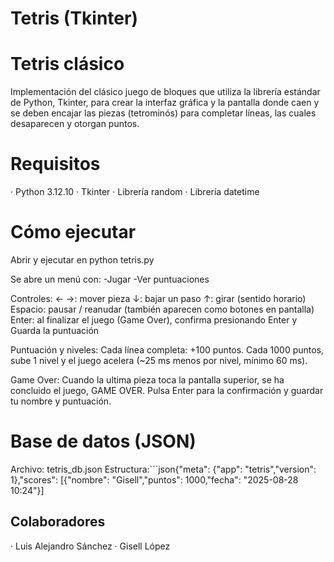 # Tetris (Tkinter)
# Tetris clásico

Implementación del clásico juego de bloques que utiliza la librería estándar de Python, Tkinter, para crear la interfaz gráfica y la pantalla donde caen y se deben encajar las piezas (tetrominós) para completar líneas, las cuales desaparecen y otorgan puntos.

# Requisitos

· Python 3.12.10
· Tkinter
· Librería random
· Librería datetime

# Cómo ejecutar
Abrir y ejecutar en python tetris.py

Se abre un menú con:
-Jugar
-Ver puntuaciones

Controles:
←  →: mover pieza
↓: bajar un paso
↑: girar (sentido horario)
Espacio: pausar / reanudar (también aparecen como botones en pantalla)
Enter: al finalizar el juego (Game Over), confirma presionando Enter y Guarda la puntuación

Puntuación y niveles:
Cada línea completa: +100 puntos.
Cada 1000 puntos, sube 1 nivel y el juego acelera (~25 ms menos por nivel, mínimo 60 ms).

Game Over:
Cuando la ultima pieza toca la pantalla superior, se ha concluido el juego, GAME OVER. Pulsa Enter para la confirmación y guardar tu nombre y puntuación.

# Base de datos (JSON)
Archivo: tetris_db.json
Estructura:```json{"meta": {"app": "tetris","version": 1},"scores": [{"nombre": "Gisell","puntos": 1000,"fecha": "2025-08-28 10:24"}]

  
## Colaboradores
· Luis Alejandro Sánchez
· Gisell López
